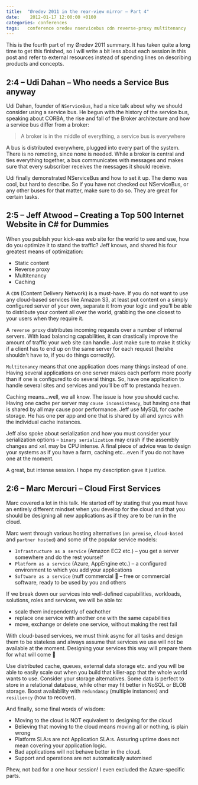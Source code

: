 ```yaml
---
title:  "Øredev 2011 in the rear-view mirror – Part 4"
date:    2012-01-17 12:00:00 +0100
categories: conferences
tags: 	conference oredev nservicebus cdn reverse-proxy multitenancy
---
```



This is the fourth part of my Øredev 2011 summary. It has taken quite a long time
to get this finished, so I will write a bit less about each session in this post
and refer to external resources instead of spending lines on describing products
and concepts.
 

## 2:4 – Udi Dahan – Who needs a Service Bus anyway

Udi Dahan, founder of `NServiceBus`, had a nice talk about why we should consider
using a service bus. He begun with the history of the service bus, speaking about
CORBA, the rise and fall of the Broker architecture and how a service bus differ
from a broker:

> A broker is in the middle of everything, a service bus is everywhere

A bus is distributed everywhere, plugged into every part of the system. There is
no remoting, since none is needed. While a broker is central and ties everything
together, a bus communicates with messages and makes sure that every subscriber
receives the messages it should receive.

Udi finally demonstrated NServiceBus and how to set it up. The demo was cool, but
hard to describe. So if you have not checked out NServiceBus, or any other buses
for that matter, make sure to do so. They are great for certain tasks.

 

## 2:5 – Jeff Atwood – Creating a Top 500 Internet Website in C# for Dummies

When you publish your kick-ass web site for the world to see and use, how do you
optimize it to stand the traffic? Jeff knows, and shared his four greatest means
of optimization:

- Static content
- Reverse proxy
- Multitenancy
- Caching

A `CDN` (Content Delivery Network) is a must-have. If you do not want to use any
cloud-based services like Amazon S3, at least put content on a simply configured
server of your own, separate it from your logic and you’ll be able to distribute
your content all over the world, grabbing the one closest to your users when they
require it.

A `reverse proxy` distributes incoming requests over a number of internal servers.
With load balancing capabilities, it can drastically improve the amount of traffic
your web site can handle. Just make sure to make it sticky if a client has to end
up on the same server for each request (he/she shouldn't have to, if you do things
correctly).

`Multitenancy` means that one application does many things instead of one. Having
several applications on one server makes each perform more poorly than if one is
configured to do several things. So, have one application to handle several sites
and services and you’ll be off to prestanda heaven.

Caching means...well, we all know. The issue is how you should cache. Having one
cache per server may `cause inconsistency`, but having one that is shared by all
may cause poor performance. Jeff use MySQL for cache storage. He has one per app
and one that is shared by all and syncs with the individual cache instances.

Jeff also spoke about serialization and how you must consider your serialization 
options – `binary serialization` may crash if the assembly changes and `xml` may
be CPU intense. A final piece of advice was to design your systems as if you have
a farm, caching etc...even if you do not have one at the moment.

A great, but intense session. I hope my description gave it justice.

 

## 2:6 – Marc Mercuri – Cloud First Services

Marc covered a lot in this talk. He started off by stating that you must have an
entirely different mindset when you develop for the cloud and that you should be
designing all new applications as if they are to be run in the cloud.

Marc went through various hosting alternatives (`on premise`, `cloud-based` and
`partner hosted`) and some of the popular service models:

- `Infrastructure as a service` (Amazon EC2 etc.) – you get a server somewhere and do the rest yourself
- `Platform as a service` (Azure, AppEngine etc.) – a configured environment to which you add your applications
- `Software as a service` (nuff commercial 🙂 – free or commercial software, ready to be used by you and others

If we break down our services into well-defined capabilities, workloads, solutions,
roles and services, we will be able to:

- scale them independently of eachother
- replace one service with another one with the same capabilities
- move, exchange or delete one service, without making the rest fail

With cloud-based services, we must think async for all tasks and design them to
be stateless and always assume that services we use will not be available at the
moment. Designing your services this way will prepare them for what will come 🙂

Use distributed cache, queues, external data storage etc. and you will be able to
easily scale out when you build that killer-app that the whole world wants to use.
Consider your storage alternatives. Some data is perfect to store in a relational
database, while other may fit better in NoSQL or BLOB storage. Boost availability
with `redundancy` (multiple instances) and `resiliency` (how to recover).

And finally, some final words of wisdom:

- Moving to the cloud is NOT equivalent to designing for the cloud
- Believing that moving to the cloud means moving all or nothing, is plain wrong
- Platform SLA:s are not Application SLA:s. Assuring uptime does not mean covering your application logic.
- Bad applications will not behave better in the cloud.
- Support and operations are not automatically automised

Phew, not bad for a one hour session! I even excluded the Azure-specific parts.


